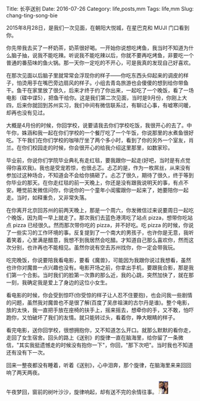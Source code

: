 Title: 长亭送别
Date: 2016-07-26
Category: life,posts,mm
Tags: life,mm
Slug: chang-ting-song-bie

2015年8月28日，是我们一次见面，在朝阳大悦城，在星巴克和 MUJI 门口看到你。

你先带我去买了一杯奶茶，奶茶很好喝。一开始你说想吃烤鱼，我当时不知道为什么脑子抽，说我不能吃辣。听说我不能吃辣以后，你就不要再吃烤鱼，非要吃一个普通的番茄味的鱼火锅。那一天你一定吃的不开心，可是我真的发现自己好喜欢。

在那次见面以后脑子里就常常会浮现你的样子——你吃东西头仰起来的调皮的样子，怕烫用手在嘴巴旁边扇风的样子。小组去青岛旅游也会傻傻的想到给你带鱼干。鱼干在家里放了很久，后来才终于约了你出来，一起吃了一个晚饭，看了一场电影（碟中谍5），把鱼干给你。这是我们第二次见面，当时是9月份，你刚上大四，后来你就回到苏州实习，我们中间有微信联系过，有聊过心事，有嘘寒问暖，却再也没有见过。

大概是4月份的时候，你回学校，说要请我去你们学校吃饭，我很开心的去了。中午你，姝涵和我一起在你们学校的一个餐厅吃了一个午饭，你说那里的水煮鱼很好吃。下午我们在你们学校的咖啡厅坐了两个多小时，看到了你的另外一个室友，肖兰。在你们校园走的时候，你会很开心的给我介绍这里那里，如数家珍。

毕业前，你说你们学院毕业典礼有走红毯，要我跟你一起走(好吧，当时是有点觉得你喜欢我)。我也是受宠若惊，也很忐忑。忐忑的是，作为一枚屌丝，从来没有参加过这种场合，不知道会不会给你搞砸了。忐忑了很久，期待了很久，终于等到你毕业的那天。在你走红毯的前一天晚上，你还是没有跟我说明天的事，有点不安。睡觉前发微信问你，你说你的一个童年小闺蜜跟你一起来了，她要陪你一起走。当时，如释重负，又非常失落。

在你离开北京回苏州的前两天晚上，那是一个周六，你发微信过来说要周日一起吃个晚饭，因为周一早上就走了。那次我们去蓝色港湾吃了站点 pizza，想带你吃站点 pizza 已经很久。然而那次带你吃的 pizza，并不好吃。吃 pizza 的时候，你说了一些实习的工作环境的事。反复提到了一个南大的男孩子，也许你是无意，我听着笑着，心里满是醋意，我想不到我居然会吃醋。才知道自己那么喜欢你，然而这次分别，也许再也不能相见。虽然你说有空去苏州找你，你一定会带我玩。

吃完晚饭，你说要陪我看电影，要看《魔兽》，可能因为我跟你说过我想看，虽然也许你对魔兽一点兴趣也没有。电影开场之前，你拿出手机，要跟我合影，那是我们第一个合影。当时我们的脸第一次靠的那么近，我的心跳，突然加快了，就在那一刻，我确定我是爱上了身边的这位小女生。

看电影的时候，你会受到惊吓(你受惊的样子让人忍不住要抱)，也会问我一些剧情的问题，虽然我对魔兽也不是很了解(百度了吴彦祖演的古尔丹是谁)。整个电影，放的太快，我一直把手放在座椅的扶手上，摇来摇去，想牵你的手，又不敢，怕吓跑你，又怕破坏了我们的友情。就只能转过头，看着你，睁大眼睛的样子。

看完电影，送你回学校，很想拥抱你，又不知道怎么开口。就那么默默的看你走，走回了女生宿舍。回头的路上《送别》的旋律一直在脑海里，给你留了一条微信，"其实我挺遗憾走的时候没有抱你一下"，你回，"那下次吧"。当时我也不知道还有没有下一次。

回来一整夜都没有睡着，听着《送别》，心中泪奔，那个旋律，在脑海里来来回回响了两天两夜。

午夜梦回，窗前的树叶沙沙，旋律响起，却有送不完的余情往事。
<img src="/static/images/warcraft_movie_20160626.jpg" width="5%" alt="cinema" class="carousel-inner img-responsive img-rounded"  />
